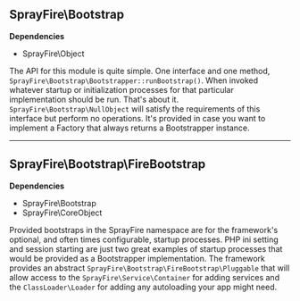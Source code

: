 ## SprayFire\Bootstrap

**Dependencies**
- SprayFire\Object

The API for this module is quite simple. One interface and one method, `SprayFire\Bootstrap\Bootstrapper::runBootstrap()`. When invoked whatever startup or initialization processes for that particular implementation should be run. That's about it. `SprayFire\Bootstrap\NullObject` will satisfy the requirements of this interface but perform no operations. It's provided in case you want to implement a Factory that always returns a Bootstrapper instance.

---

## SprayFire\Bootstrap\FireBootstrap

**Dependencies**
- SprayFire\Bootstrap
- SprayFire\CoreObject

Provided bootstraps in the SprayFire namespace are for the framework's optional, and often times configurable, startup processes. PHP ini setting and session starting are just two great examples of startup processes that would be provided as a Bootstrapper implementation. The framework provides an abstract `SprayFire\Bootstrap\FireBootstrap\Pluggable` that will allow access to the `SprayFire\Service\Container` for adding services and the `ClassLoader\Loader` for adding any autoloading your app might need.